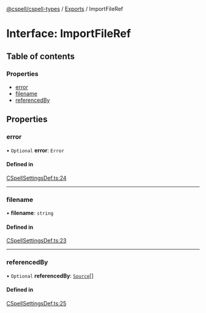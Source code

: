[@cspell/cspell-types](../README.md) / [Exports](../modules.md) / ImportFileRef

# Interface: ImportFileRef

## Table of contents

### Properties

- [error](ImportFileRef.md#error)
- [filename](ImportFileRef.md#filename)
- [referencedBy](ImportFileRef.md#referencedby)

## Properties

### error

• `Optional` **error**: `Error`

#### Defined in

[CSpellSettingsDef.ts:24](https://github.com/streetsidesoftware/cspell/blob/46c1e4f/packages/cspell-types/src/CSpellSettingsDef.ts#L24)

___

### filename

• **filename**: `string`

#### Defined in

[CSpellSettingsDef.ts:23](https://github.com/streetsidesoftware/cspell/blob/46c1e4f/packages/cspell-types/src/CSpellSettingsDef.ts#L23)

___

### referencedBy

• `Optional` **referencedBy**: [`Source`](../modules.md#source)[]

#### Defined in

[CSpellSettingsDef.ts:25](https://github.com/streetsidesoftware/cspell/blob/46c1e4f/packages/cspell-types/src/CSpellSettingsDef.ts#L25)
